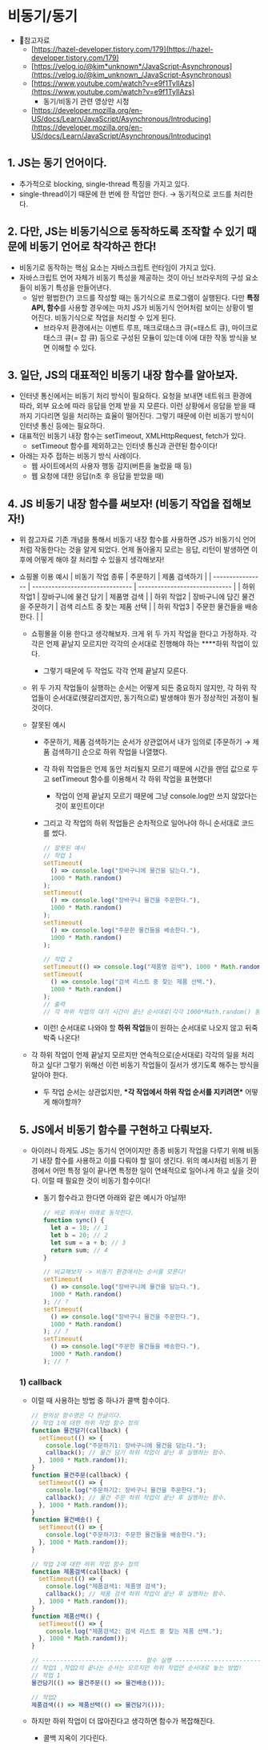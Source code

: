# 비동기/동기

- 📖참고자료
  - [https://hazel-developer.tistory.com/179](https://hazel-developer.tistory.com/179)
  - [https://velog.io/@kim*unknown*/JavaScript-Asynchronous](https://velog.io/@kim_unknown_/JavaScript-Asynchronous)
  - [https://www.youtube.com/watch?v=e9f1TyIlAzs](https://www.youtube.com/watch?v=e9f1TyIlAzs)
    - 동기/비동기 관련 영상만 시청
  - [https://developer.mozilla.org/en-US/docs/Learn/JavaScript/Asynchronous/Introducing](https://developer.mozilla.org/en-US/docs/Learn/JavaScript/Asynchronous/Introducing)

## 1. JS는 동기 언어이다.

- 추가적으로 blocking, single-thread 특징을 가지고 있다.
- single-thread이기 때문에 한 번에 한 작업만 한다. → 동기적으로 코드를 처리한다.

## 2. 다만, JS는 비동기식으로 동작하도록 조작할 수 있기 때문에 비동기 언어로 착각하곤 한다!

- 비동기로 동작하는 핵심 요소는 자바스크립트 런타임이 가지고 있다.
- 자바스크립트 언어 자체가 비동기 특성을 제공하는 것이 아닌 브라우저의 구성 요소들이 비동기 특성을 만들어낸다.
  - 일반 평범한(?) 코드를 작성할 때는 동기식으로 프로그램이 실행된다. 다만 **특정 API, 함수**를 사용할 경우에는 마치 JS가 비동기식 언어처럼 보이는 상황이 벌어진다. 비동기식으로 작업을 처리할 수 있게 된다.
    - 브라우저 환경에서는 이벤트 루프, 매크로태스크 큐(=태스트 큐), 마이크로태스크 큐(= 잡 큐) 등으로 구성된 모듈이 있는데 이에 대한 작동 방식을 보면 이해할 수 있다.

## 3. 일단, JS의 대표적인 비동기 내장 함수를 알아보자.

- 인터넷 통신에서는 비동기 처리 방식이 필요하다. 요청을 보내면 네트워크 환경에 따라, 외부 요소에 따라 응답을 언제 받을 지 모른다. 이런 상황에서 응답을 받을 때까지 기다리면 일을 처리하는 효율이 떨어진다. 그렇기 때문에 이런 비동기 방식이 인터넷 통신 등에는 필요하다.
- 대표적인 비동기 내장 함수는 setTimeout, XMLHttpRequest, fetch가 있다.
  - setTimeout 함수를 제외하고는 인터넷 통신과 관련된 함수이다!
- 아래는 자주 접하는 비동기 방식 사례이다.
  - 웹 사이트에서의 사용자 행동 감지(버튼을 눌렀을 때 등)
  - 웹 요청에 대한 응답(n초 후 응답을 받았을 때)

## 4. JS 비동기 내장 함수를 써보자! (비동기 작업을 접해보자!)

- 위 참고자료 기존 개념을 통해서 비동기 내장 함수를 사용하면 JS가 비동기식 언어처럼 작동한다는 것을 알게 되었다. 언제 돌아올지 모르는 응답, 리턴이 발생하면 이후에 어떻게 해야 잘 처리할 수 있을지 생각해보자!
- 쇼핑몰 이용 예시
  | 비동기 작업 종류 | 주문하기 | 제품 검색하기 |
  | ---------------- | ------------------------------- | ----------------------------- |
  | 하위 작업1 | 장바구니에 물건 담기 | 제품명 검색 |
  | 하위 작업2 | 장바구니에 담긴 물건을 주문하기 | 검색 리스트 중 찾는 제품 선택 |
  | 하위 작업3 | 주문한 물건들을 배송한다. | |

  - 쇼핑몰을 이용 한다고 생각해보자. 크게 위 두 가지 작업을 한다고 가정하자. 각각은 언제 끝날지 모르지만 각각의 순서대로 진행해야 하는 \*\*\*\*하위 작업이 있다.
    - 그렇기 때문에 두 작업도 각각 언제 끝날지 모른다.
  - 위 두 가지 작업들이 실행하는 순서는 어떻게 되든 중요하지 않지만, 각 하위 작업들이 순서대로(헷갈리겠지만, 동기적으로) 발생해야 뭔가 정상적인 과정이 될 것이다.
  - 잘못된 예시

    - 주문하기, 제품 검색하기는 순서가 상관없어서 내가 임의로 [주문하기 → 제품 검색하기] 순으로 하위 작업을 나열했다.
    - 각 하위 작업들은 언제 동안 처리될지 모르기 때문에 시간을 랜덤 값으로 두고 setTimeout 함수를 이용해서 각 하위 작업을 표현했다!
      - 작업이 언제 끝날지 모르기 때문에 그냥 console.log만 쓰지 않았다는 것이 포인트이다!
    - 그리고 각 작업의 하위 작업들은 순차적으로 일어나야 하니 순서대로 코드를 썼다.

      ```jsx
      // 잘못된 예시
      // 작업 1
      setTimeout(
        () => console.log("장바구니에 물건을 담는다."),
        1000 * Math.random()
      );
      setTimeout(
        () => console.log("장바구니 물건을 주문한다."),
        1000 * Math.random()
      );
      setTimeout(
        () => console.log("주문한 물건들을 배송한다."),
        1000 * Math.random()
      );

      // 작업 2
      setTimeout(() => console.log("제품명 검색"), 1000 * Math.random());
      setTimeout(
        () => console.log("검색 리스트 중 찾는 제품 선택."),
        1000 * Math.random()
      );
      // 출력
      // 각 하위 작업의 대기 시간이 끝난 순서대로(각각 1000*Math.random() 동안 기다린 후) 나온다.
      ```

    - 이런! 순서대로 나와야 할 **하위 작업**들이 원하는 순서대로 나오지 않고 뒤죽박죽 나온다!

  - 각 하위 작업이 언제 끝날지 모르지만 연속적으로(순서대로) 각각의 일을 처리하고 싶다! 그렇기 위해선 이런 비동기 작업들이 질서가 생기도록 해주는 방식을 알아야 한다.
    - 두 작업 순서는 상관없지만, **\***각 작업에서 하위 작업 순서를 지키려면**\*** 어떻게 해야할까?

  ## 5. JS에서 비동기 함수를 구현하고 다뤄보자.

  - 아이러니 하게도 JS는 동기식 언어이지만 종종 비동기 작업을 다루기 위해 비동기 내장 함수를 사용하고 이를 다뤄야 할 일이 생긴다. 위의 예시처럼 비동기 환경에서 어떤 특정 일이 끝나면 특정한 일이 연쇄적으로 일어나게 하고 싶을 것이다. 이럴 때 필요한 것이 비동기 함수이다!

    - 동기 함수라고 한다면 아래와 같은 예시가 아닐까!

      ```jsx
      // 바로 위에서 아래로 동작한다.
      function sync() {
        let a = 10; // 1
        let b = 20; // 2
        let sum = a + b; // 3
        return sum; // 4
      }

      // 비교해보자 -> 비동기 환경에서는 순서를 모른다!
      setTimeout(
        () => console.log("장바구니에 물건을 담는다."),
        1000 * Math.random()
      ); // ?
      setTimeout(
        () => console.log("장바구니 물건을 주문한다."),
        1000 * Math.random()
      ); // ?
      setTimeout(
        () => console.log("주문한 물건들을 배송한다."),
        1000 * Math.random()
      ); // ?
      ```

  ### 1) callback

  - 이럴 때 사용하는 방법 중 하나가 콜백 함수이다.

    ```jsx
    // 편의상 함수명은 다 한글이다.
    // 작업 1에 대한 하위 작업 함수 정의
    function 물건담기(callback) {
      setTimeout(() => {
        console.log("주문하기1: 장바구니에 물건을 담는다.");
        callback(); // 물건 담기 하위 작업이 끝난 후 실행하는 함수.
      }, 1000 * Math.random());
    }
    function 물건주문(callback) {
      setTimeout(() => {
        console.log("주문하기2: 장바구니 물건을 주문한다.");
        callback(); // 물건 주문 하위 작업이 끝난 후 실행하는 함수.
      }, 1000 * Math.random());
    }
    function 물건배송() {
      setTimeout(() => {
        console.log("주문하기3: 주문한 물건들을 배송한다.");
      }, 1000 * Math.random());
    }

    // 작업 2에 대한 하위 작업 함수 정의
    function 제품검색(callback) {
      setTimeout(() => {
        console.log("제품검색1: 제품명 검색");
        callback(); // 제품 검색 하위 작업이 끝난 후 실행하는 함수.
      }, 1000 * Math.random());
    }
    function 제품선택() {
      setTimeout(() => {
        console.log("제품검색2: 검색 리스트 중 찾는 제품 선택.");
      }, 1000 * Math.random());
    }

    // ---------------------------- 함수 실행 ------------------------
    // 작업1 ,작업2의 끝나는 순서는 모르지만 하위 작업만 순서대로 놓는 방법!
    // 작업 1
    물건담기(() => 물건주문(() => 물건배송()));

    // 작업2
    제품검색(() => 제품선택(() => 물건담기()));
    ```

  - 하지만 하위 작업이 더 많아진다고 생각하면 함수가 복잡해진다.
    - 콜백 지옥이 기다린다.
